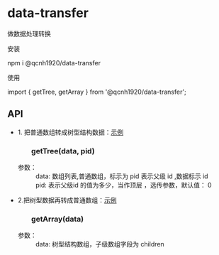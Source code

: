 # data-transfer
做数据处理转换

安装

npm i @qcnh1920/data-transfer

使用

import { getTree, getArray }  from '@qcnh1920/data-transfer';

<h2>API</h2>
<ul>
	<li>
		1. 把普通数组转成树型结构数据：<a target="view_window" href="https://www.cnblogs.com/bruce-gou/p/9773438.html">示例</a>
		<h3 style="margin-left:30px">getTree(data, pid)</h3>
		<dl>
			<dt>参数：</dt>
			<dd>data: 数组列表,普通数组，标示为 pid 表示父级 id ,数据标示 id </dd>
			<dd>pid: 表示父级id 的值为多少，当作顶层 ，选传参数，默认值： 0</dd>
		</dl>
	</li>
	<li>
		2.把树型数据再转成普通数组：<a target="view_window" href="https://www.cnblogs.com/bruce-gou/p/9773438.html">示例</a>
		<h3 style="margin-left:30px">getArray(data)</h3>
		<dl>
			<dt>参数：</dt>
			<dd>data: 树型结构数组，子级数组字段为 children </dd>
		</dl>
	</li>
</ul>
